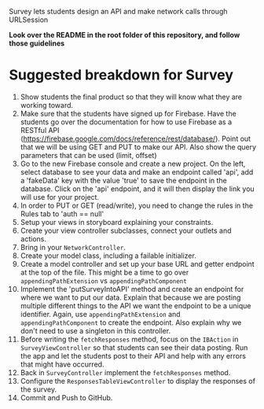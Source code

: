 Survey lets students design an API and make network calls through URLSession

**Look over the README in the root folder of this repository, and follow those guidelines**

# Suggested breakdown for Survey

1. Show students the final product so that they will know what they are working toward.
2. Make sure that the students have signed up for Firebase. Have the students go over the documentation for how to use Firebase as a RESTful API (https://firebase.google.com/docs/reference/rest/database/). Point out that we will be using GET and PUT to make our API. Also show the query parameters that can be used (limit, offset)
3. Go to the new Firebase console and create a new project. On the left, select database to see your data and make an endpoint called 'api', add a 'fakeData' key with the value 'true' to save the endpoint in the database. Click on the 'api' endpoint, and it will then display the link you will use for your project. 
4. In order to PUT or GET (read/write), you need to change the rules in the Rules tab to 'auth == null'
5. Setup your views in storyboard explaining your constraints.
6. Create your view controller subclasses, connect your outlets and actions. 
7. Bring in your `NetworkController`.
8. Create your model class, including a failable initializer.
9. Create a model controller and set up your base URL and getter endpoint at the top of the file. This might be a time to go over `appendingPathExtension` vs `appendingPathComponent`
9. Implement the 'putSurveyIntoAPI' method and create an endpoint for where we want to put our data. Explain that because we are posting multiple different things to the API we want the endpoint to be a unique identifier. Again, use `appendingPathExtension` and `appendingPathComponent` to create the endpoint. Also explain why we don't need to use a singleton in this controller. 
10. Before writing the `fetchResponses` method, focus on the `IBAction` in `SurveyViewController` so that students can see their data posting. Run the app and let the students post to their API and help with any errors that might have occurred.
11. Back in `SurveyController` implement the `fetchResponses` method. 
12. Configure the `ResponsesTableViewController` to display the responses of the survey. 
13. Commit and Push to GitHub.





